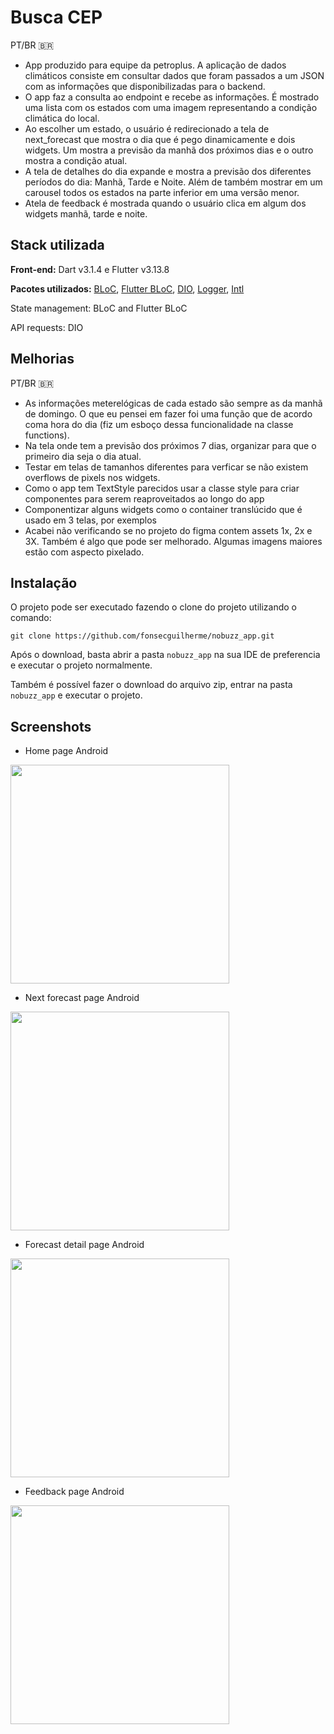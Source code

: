 
# Busca CEP
PT/BR 🇧🇷
- App produzido para equipe da petroplus. A aplicação de dados climáticos consiste em consultar dados que foram passados a um JSON com as informações que disponibilizadas para o backend.
- O app faz a consulta ao endpoint e recebe as informações. É mostrado uma lista com os estados com uma imagem representando a condição climática do local.
- Ao escolher um estado, o usuário é redirecionado a tela de next_forecast que mostra o dia que é pego dinamicamente e dois widgets. Um mostra a previsão da manhã dos próximos dias e o outro mostra a condição atual.
- A tela de detalhes do dia expande e mostra a previsão dos diferentes períodos do dia: Manhã, Tarde e Noite. Além de também mostrar em um carousel todos os estados na parte inferior em uma versão menor.
- Atela de feedback é mostrada quando o usuário clica em algum dos widgets manhã, tarde e noite.  

## Stack utilizada

**Front-end:** Dart v3.1.4 e Flutter v3.13.8

**Pacotes utilizados:** [BLoC](https://pub.dev/packages/bloc), [Flutter BLoC](https://pub.dev/packages/flutter_bloc), [DIO](https://pub.dev/packages/dio), [Logger](https://pub.dev/packages/logger), [Intl](https://pub.dev/packages/intl)

State management: BLoC and Flutter BLoC

API requests: DIO

## Melhorias

PT/BR 🇧🇷
- As informações meterelógicas de cada estado são sempre as da manhã de domingo. O que eu pensei em fazer foi uma função que de acordo coma hora do dia (fiz um esboço dessa funcionalidade na classe functions).
- Na tela onde tem a previsão dos próximos 7 dias, organizar para que o primeiro dia seja o dia atual.
- Testar em telas de tamanhos diferentes para verficar se não existem overflows de pixels nos widgets.
- Como o app tem TextStyle parecidos usar a classe style para criar componentes para serem reaproveitados ao longo do app
- Componentizar alguns widgets como o container translúcido que é usado em 3 telas, por exemplos
- Acabei não verificando se no projeto do figma contem assets 1x, 2x e 3X. Também é algo que pode ser melhorado. Algumas imagens maiores estão com aspecto pixelado.

## Instalação

O projeto pode ser executado fazendo o clone do projeto utilizando o comando:

```
git clone https://github.com/fonsecguilherme/nobuzz_app.git
```    
Após o download, basta abrir a pasta `nobuzz_app` na sua IDE de preferencia e executar o projeto normalmente. 

Também é possível fazer o download do arquivo zip, entrar na pasta `nobuzz_app` e executar o projeto. 

## Screenshots

* Home page Android
<p float="left">
  <img src="https://github.com/fonsecguilherme/nobuzz_app/blob/master/screenshots/home_page.png" width="350" />
</p>

* Next forecast page Android
<p float="left">
  <img src="https://github.com/fonsecguilherme/nobuzz_app/blob/master/screenshots/next_forecast_page.png" width="350" />
</p>

* Forecast detail page Android
<p float="left">
  <img src="https://github.com/fonsecguilherme/nobuzz_app/blob/master/screenshots/forecast_details_page.png" width="350" />
</p>

* Feedback page Android
<p float="left">
  <img src="https://github.com/fonsecguilherme/nobuzz_app/blob/master/screenshots/feedback_page.png" width="350" />
</p>
